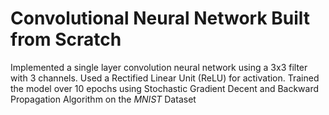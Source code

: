 # Convolutional Neural Network Built from Scratch
Implemented a single layer convolution neural network using a 3x3 filter with 3 channels. Used a Rectified Linear Unit (ReLU) for activation. Trained the model over 10 epochs using Stochastic Gradient Decent and Backward Propagation Algorithm on the *MNIST* Dataset
